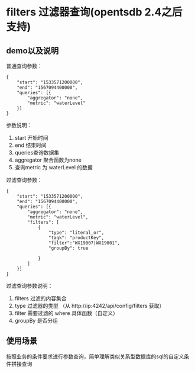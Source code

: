 # filters 过滤器查询(opentsdb 2.4之后支持)

## demo以及说明
普通查询参数：
```aidl
{
	"start": "1533571200000",
	"end": "1567094400000",
	"queries": [{
		"aggregator": "none",
		"metric": "waterLevel"
	}]
}
```
参数说明：
1. start 开始时间
2. end 结束时间
3. queries查询数据集
4. aggregator 聚合函数为none
5. 查询metric 为 waterLevel 的数据

过滤查询参数：
```aidl
{
	"start": "1533571200000",
	"end": "1567094400000",
	"queries": [{
		"aggregator": "none",
		"metric": "waterLevel",
		"filters": [
			{
				"type": "literal_or",
				"tagk": "productKey",
				"filter":"WX19007|WX19001",
				"groupBy": true 				
				
			}
		]
	}]
}
```
过滤查询参数说明：
1. filters 过滤的内容集合
2. type 过滤器的类型 （从 http://ip:4242/api/config/filters 获取）
3. filter 需要过滤的 where 具体函数（自定义）
4. groupBy 是否分组


## 使用场景
按照业务的条件要求进行参数查询，简单理解类似关系型数据库的sql的自定义条件拼接查询
